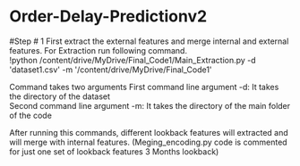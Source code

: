 # Order-Delay-Predictionv2

#Step # 1
First extract the external features and merge internal and external features. For Extraction run following command. </br>
!python /content/drive/MyDrive/Final_Code1/Main_Extraction.py -d 'dataset1.csv' -m '/content/drive/MyDrive/Final_Code1'

Command takes two arguments
First command line argument -d: It takes the directory of the dataset </br>
Second command line argument -m: It takes the directory of the main folder of the code </br>

After running this commands, different lookback features will extracted and will merge with internal features. (Meging_encoding.py code is commented for just one set of lookback features 3 Months lookback) 
